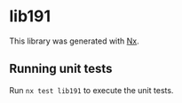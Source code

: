 # lib191

This library was generated with [Nx](https://nx.dev).

## Running unit tests

Run `nx test lib191` to execute the unit tests.
